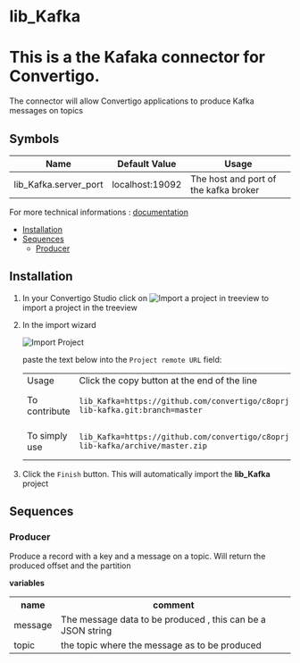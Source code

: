 


# lib_Kafka

# This is a the Kafaka connector for Convertigo.

The connector will allow Convertigo applications to produce Kafka messages on topics

## Symbols

| Name                  | Default Value |  Usage                                 |
|-----------------------|---------------|----------------------------------------|
|lib_Kafka.server_port  |localhost:19092|The host and port of the kafka broker   |




For more technical informations : [documentation](./project.md)

- [Installation](#installation)
- [Sequences](#sequences)
    - [Producer](#producer)


## Installation

1. In your Convertigo Studio click on ![](https://github.com/convertigo/convertigo/blob/develop/eclipse-plugin-studio/icons/studio/project_import.gif?raw=true "Import a project in treeview") to import a project in the treeview
2. In the import wizard

   ![](https://github.com/convertigo/convertigo/blob/develop/eclipse-plugin-studio/tomcat/webapps/convertigo/templates/ftl/project_import_wzd.png?raw=true "Import Project")
   
   paste the text below into the `Project remote URL` field:
   <table>
     <tr><td>Usage</td><td>Click the copy button at the end of the line</td></tr>
     <tr><td>To contribute</td><td>

     ```
     lib_Kafka=https://github.com/convertigo/c8oprj-lib-kafka.git:branch=master
     ```
     </td></tr>
     <tr><td>To simply use</td><td>

     ```
     lib_Kafka=https://github.com/convertigo/c8oprj-lib-kafka/archive/master.zip
     ```
     </td></tr>
    </table>
3. Click the `Finish` button. This will automatically import the __lib_Kafka__ project


## Sequences

### Producer

Produce a record with a key and a message on a topic. Will return the produced offset and the partition

**variables**

<table>
<tr>
<th>name</th><th>comment</th>
</tr>
<tr>
<td>message</td><td>The message data to be produced , this can be a JSON string</td>
</tr>
<tr>
<td>topic</td><td>the topic where the message as to be produced</td>
</tr>
</table>




